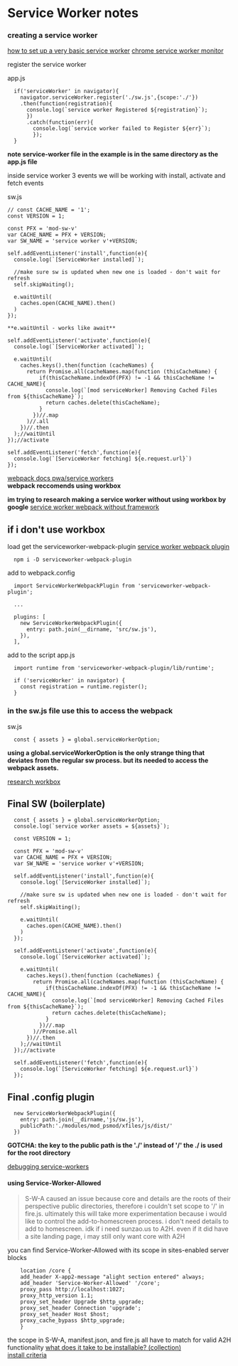 # Service Worker notes

### creating a service worker

[how to set up a very basic service worker](https://youtu.be/BfL3pprhnms)
[chrome service worker monitor](chrome://serviceworker-internals/)

register the service worker

app.js
```
  if('serviceWorker' in navigator){
    navigator.serviceWorker.register('./sw.js',{scope:'./'})
    .then(function(registration){
      console.log(`service worker Registered ${registration}`);
      })
      .catch(function(err){
        console.log(`service worker failed to Register ${err}`);
        });
  }

```
**note service-worker file in the example is in the same directory as the app.js file**

inside service worker 3 events we will be working with
install, activate and fetch events

sw.js
```
// const CACHE_NAME = '1';
const VERSION = 1;

const PFX = 'mod-sw-v'
var CACHE_NAME = PFX + VERSION;
var SW_NAME = 'service worker v'+VERSION;

self.addEventListener('install',function(e){
  console.log(`[ServiceWorker installed]`);

  //make sure sw is updated when new one is loaded - don't wait for refresh
  self.skipWaiting();

  e.waitUntil(
    caches.open(CACHE_NAME).then()
  )
});

**e.waitUntil - works like await**

self.addEventListener('activate',function(e){
  console.log(`[ServiceWorker activated]`);

  e.waitUntil(
    caches.keys().then(function (cacheNames) {
      return Promise.all(cacheNames.map(function (thisCacheName) {
          if(thisCacheName.indexOf(PFX) != -1 && thisCacheName != CACHE_NAME){
            console.log(`[mod serviceWorker] Removing Cached Files from ${thisCacheName}`);
            return caches.delete(thisCacheName);
          }
        })//.map
      )//.all
    })//.then
  );//waitUntil
});//activate

self.addEventListener('fetch',function(e){
  console.log(`[ServiceWorker fetching] ${e.request.url}`)
});

```

[webpack docs pwa/service workers](https://webpack.js.org/guides/progressive-web-application/)   
**webpack reccomends using workbox**

**im trying to research making a service worker without using workbox by google**
[service worker webpack without framework](https://stackoverflow.com/questions/50152670/webpack-service-worker)   

## if i don't use workbox

load get the serviceworker-webpack-plugin
[service worker webpack plugin](https://www.npmjs.com/package/serviceworker-webpack-plugin)  
```
  npm i -D serviceworker-webpack-plugin
```

add to webpack.config
```
  import ServiceWorkerWebpackPlugin from 'serviceworker-webpack-plugin';

  ...

  plugins: [
    new ServiceWorkerWebpackPlugin({
      entry: path.join(__dirname, 'src/sw.js'),
    }),
  ],
```

add to the script
app.js
```
  import runtime from 'serviceworker-webpack-plugin/lib/runtime';

  if ('serviceWorker' in navigator) {
    const registration = runtime.register();
  }
```

### in the sw.js file use this to access the webpack   
sw.js
```
  const { assets } = global.serviceWorkerOption;
```
**using a global.serviceWorkerOption is the only strange thing that deviates from the regular sw process.  but its needed to access the webpack assets.**

[research workbox](https://developers.google.com/web/tools/workbox/guides/get-started)   



## Final SW (boilerplate)
```
  const { assets } = global.serviceWorkerOption;
  console.log(`service worker assets = ${assets}`);

  const VERSION = 1;

  const PFX = 'mod-sw-v'
  var CACHE_NAME = PFX + VERSION;
  var SW_NAME = 'service worker v'+VERSION;

  self.addEventListener('install',function(e){
    console.log(`[ServiceWorker installed]`);

    //make sure sw is updated when new one is loaded - don't wait for refresh
    self.skipWaiting();

    e.waitUntil(
      caches.open(CACHE_NAME).then()
    )
  });

  self.addEventListener('activate',function(e){
    console.log(`[ServiceWorker activated]`);

    e.waitUntil(
      caches.keys().then(function (cacheNames) {
        return Promise.all(cacheNames.map(function (thisCacheName) {
            if(thisCacheName.indexOf(PFX) != -1 && thisCacheName != CACHE_NAME){
              console.log(`[mod serviceWorker] Removing Cached Files from ${thisCacheName}`);
              return caches.delete(thisCacheName);
            }
          })//.map
        )//Promise.all
      })//.then
    );//waitUntil
  });//activate

  self.addEventListener('fetch',function(e){
    console.log(`[ServiceWorker fetching] ${e.request.url}`)
  });
```

## Final .config plugin
```
  new ServiceWorkerWebpackPlugin({
    entry: path.join(__dirname,'js/sw.js'),
    publicPath:'./modules/mod_psmod/xfiles/js/dist/'
  })
```
**GOTCHA: the key to the public path is the './' instead of '/' the ./ is used for the root directory**

[debugging service-workers](https://developers.google.com/web/fundamentals/codelabs/debugging-service-workers/)   

#### using Service-Worker-Allowed
> S-W-A caused an issue because core and details are the roots of their perspective public directories, therefore i couldn't set scope to '/'
> in fire.js. ultimately this will take more experimentation because i would like to control the add-to-homescreen process.
> i don't need details to add to homescreen.  idk if i need sunzao.us to A2H. even if it did have a site landing page, i may still only want
> core with A2H

you can find Service-Worker-Allowed with its scope in sites-enabled server blocks
```
	location /core {
    add_header X-app2-message "alight section entered" always;
    add_header 'Service-Worker-Allowed' '/core';
    proxy_pass http://localhost:1027;
    proxy_http_version 1.1;
    proxy_set_header Upgrade $http_upgrade;
    proxy_set_header Connection 'upgrade';
    proxy_set_header Host $host;
    proxy_cache_bypass $http_upgrade;
	}

```
the scope in S-W-A, manifest.json, and fire.js all have to match for valid A2H functionality
[what does it take to be installable? (collection)](https://sunzao.us/core/?pages=5f2fe46b68ee4b794c5d07f1)   
[install criteria](https://web.dev/install-criteria/)   
